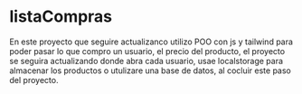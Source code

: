 # listaCompras
En este proyecto que seguire actualizanco  utilizo POO con js y tailwind para poder pasar lo que compro un usuario, el precio del producto, el proyecto se seguira actualizando donde abra cada usuario, usae localstorage para almacenar los productos o utulizare una base de datos, al cocluir este paso del proyecto.  
